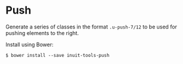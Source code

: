 # Push

Generate a series of classes in the format `.u-push-7/12` to be used for pushing elements to the right.

Install using Bower:

    $ bower install --save inuit-tools-push
